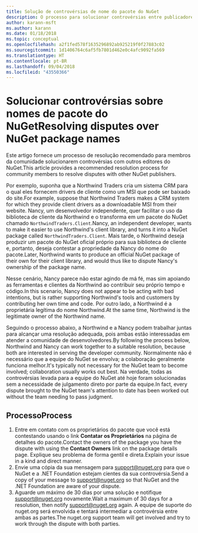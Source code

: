 ```yaml
---
title: Solução de controvérsias de nome do pacote do NuGet
description: O processo para solucionar controvérsias entre publicadores de pacotes do NuGet relacionadas à identidade visual, marcas comerciais e outras situações de conflito.
author: karann-msft
ms.author: karann
ms.date: 01/18/2018
ms.topic: conceptual
ms.openlocfilehash: a2f1fed578f1635296892ab925219f0f27883c02
ms.sourcegitcommit: 1d1406764c6af5fb7801d462e0c4afc9092fa569
ms.translationtype: HT
ms.contentlocale: pt-BR
ms.lasthandoff: 09/04/2018
ms.locfileid: "43550366"
---
```

# <a name="resolving-disputes-over-nuget-package-names"></a><span data-ttu-id="74406-103">Solucionar controvérsias sobre nomes de pacote do NuGet</span><span class="sxs-lookup"><span data-stu-id="74406-103">Resolving disputes over NuGet package names</span></span>

<span data-ttu-id="74406-104">Este artigo fornece um processo de resolução recomendado para membros da comunidade solucionarem controvérsias com outros editores do NuGet.</span><span class="sxs-lookup"><span data-stu-id="74406-104">This article provides a recommended resolution process for community members to resolve disputes with other NuGet publishers.</span></span>

<span data-ttu-id="74406-105">Por exemplo, suponha que a Northwind Traders cria um sistema CRM para o qual eles fornecem drivers de cliente como um MSI que pode ser baixado do site.</span><span class="sxs-lookup"><span data-stu-id="74406-105">For example, suppose that Northwind Traders makes a CRM system for which they provide client drivers as a downloadable MSI from their website.</span></span> <span data-ttu-id="74406-106">Nancy, um desenvolvedor independente, quer facilitar o uso da biblioteca de cliente da Northwind e o transforma em um pacote do NuGet chamado `NorthwindTraders.Client`.</span><span class="sxs-lookup"><span data-stu-id="74406-106">Nancy, an independent developer, wants to make it easier to use Northwind's client library, and turns it into a NuGet package called `NorthwindTraders.Client`.</span></span> <span data-ttu-id="74406-107">Mais tarde, o Northwind deseja produzir um pacote do NuGet oficial próprio para sua biblioteca de cliente e, portanto, deseja contestar a propriedade da Nancy do nome do pacote.</span><span class="sxs-lookup"><span data-stu-id="74406-107">Later, Northwind wants to produce an official NuGet package of their own for their client library, and would thus like to dispute Nancy's ownership of the package name.</span></span>

<span data-ttu-id="74406-108">Nesse cenário, Nancy parece não estar agindo de má fé, mas sim apoiando as ferramentas e clientes da Northwind ao contribuir seu próprio tempo e código.</span><span class="sxs-lookup"><span data-stu-id="74406-108">In this scenario, Nancy does not appear to be acting with bad intentions, but is rather supporting Northwind's tools and customers by contributing her own time and code.</span></span> <span data-ttu-id="74406-109">Por outro lado, a Northwind é a proprietária legítima do nome Northwind.</span><span class="sxs-lookup"><span data-stu-id="74406-109">At the same time, Northwind is the legitimate owner of the Northwind name.</span></span>

<span data-ttu-id="74406-110">Seguindo o processo abaixo, a Northwind e a Nancy podem trabalhar juntas para alcançar uma resolução adequada, pois ambas estão interessadas em atender a comunidade de desenvolvedores.</span><span class="sxs-lookup"><span data-stu-id="74406-110">By following the process below, Northwind and Nancy can work together to a suitable resolution, because both are interested in serving the developer community.</span></span> <span data-ttu-id="74406-111">Normalmente não é necessário que a equipe do NuGet se envolva; a colaboração geralmente funciona melhor.</span><span class="sxs-lookup"><span data-stu-id="74406-111">It's typically not necessary for the NuGet team to become involved; collaboration usually works out best.</span></span> <span data-ttu-id="74406-112">Na verdade, todas as controvérsias levada para a equipe do NuGet até hoje foram solucionadas sem a necessidade de julgamento direto por parte da equipe.</span><span class="sxs-lookup"><span data-stu-id="74406-112">In fact, every dispute brought to the NuGet team's attention to date has been worked out without the team needing to pass judgment.</span></span>

## <a name="process"></a><span data-ttu-id="74406-113">Processo</span><span class="sxs-lookup"><span data-stu-id="74406-113">Process</span></span>

1. <span data-ttu-id="74406-114">Entre em contato com os proprietários do pacote que você está contestando usando o link **Contatar os Proprietários** na página de detalhes do pacote.</span><span class="sxs-lookup"><span data-stu-id="74406-114">Contact the owners of the package you have the dispute with using the **Contact Owners** link on the package details page.</span></span> <span data-ttu-id="74406-115">Explique seu problema de forma gentil e direta.</span><span class="sxs-lookup"><span data-stu-id="74406-115">Explain your issue in a kind and direct manner.</span></span>
2. <span data-ttu-id="74406-116">Envie uma cópia da sua mensagem para [support@nuget.org](mailto:support@nuget.org) para que o NuGet e a .NET Foundation estejam cientes da sua controvérsia.</span><span class="sxs-lookup"><span data-stu-id="74406-116">Send a copy of your message to [support@nuget.org](mailto:support@nuget.org) so that NuGet and the .NET Foundation are aware of your dispute.</span></span>
3. <span data-ttu-id="74406-117">Aguarde um máximo de 30 dias por uma solução e notifique [support@nuget.org](mailto:support@nuget.org) novamente.</span><span class="sxs-lookup"><span data-stu-id="74406-117">Wait a maximum of 30 days for a resolution, then notify [support@nuget.org](mailto:support@nuget.org) again.</span></span> <span data-ttu-id="74406-118">A equipe de suporte do nuget.org será envolvida e tentará intermediar a controvérsia entre ambas as partes.</span><span class="sxs-lookup"><span data-stu-id="74406-118">The nuget.org support team will get involved and try to work through the dispute with both parties.</span></span>
